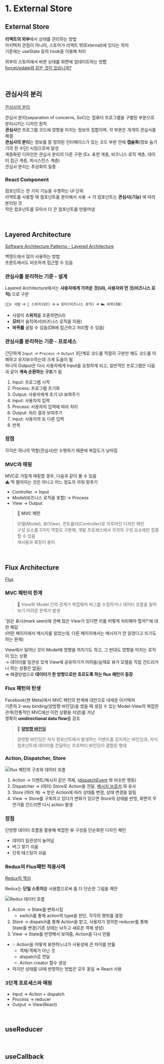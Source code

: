 # 1. External Store

## External Store

**리액트의 외부**에서 상태를 관리하는 방법  
아키텍처 관점이 아니라, 스토어가 리액트 밖(External)에 있다는 의미  
기존에는 useState 등의 hook을 이용해 처리 

외부의 스토어에서 바뀐 상태를 화면에 업데이트하는 방뻡  
[forceUpdate와 같은 것이 있습니까?](https://ko.reactjs.org/docs/hooks-faq.html#is-there-something-like-forceupdate)




<br>

## 관심사의 분리

[관심사의 분리](https://ko.wikipedia.org/wiki/%EA%B4%80%EC%8B%AC%EC%82%AC_%EB%B6%84%EB%A6%AC)

관심사 분리(separation of concerns, SoC)는 컴퓨터 프로그램을 구별된 부분으로 분리시키는 디자인 원칙   
**관심사**란 프로그램 코드에 영향을 미치는 정보의 집합이며, 각 부문은 개개의 관심사를 해결  
**관심사의 분리**는 정보를 잘 정의된 인터페이스가 있는 코드 부분 안에 **캡슐화**(정보 숨기기의 한 수단) 시킴으로써 달성  
계층화된 디자인은 관심사 분리의 다른 구현 (Ex. 표현 계층, 비즈니스 로직 계층, 데이터 접근 계층, 퍼시스턴스 계층)  
관심사 분리는 추상화의 일종  

### React Component 

컴포넌트는 한 가지 기능을 수행하는 UI 단위  
리액트를 사용할 때 컴포넌트를 분리해서 사용 → 각 컴포넌트는 **관심사(기능)** 에 따라 분리된 것  
작은 컴포넌트를 모아서 더 큰 컴포넌트를 만들어냄

<br>

## Layered Architecture

[Software Architecture Patterns - Layered Architecture](https://www.oreilly.com/library/view/software-architecture-patterns/9781491971437/ch01.html)

백엔드에서 많이 사용하는 방법  
프론트에서도 비슷하게 접근할 수 있음  

### 관심사를 분리하는 기준 - 설계 
 
Layered Architecture에서는 **사용자에게 가까운 것(UI), 사용자와 먼 것(비즈니스 로직)** 으로 구분

`🙋🏻‍♀️ 사람` → `🔘 스위치(UI)` → `⚙️ 모터(비즈니스 로직)` → `🏍 바퀴(DB)`  

* 사람이 **스위치**를 조종하면(UI)
* **모터**가 움직여서(비즈니스 로직을 이용)
* **바퀴를** 굴릴 수 있음(DB에 접근하고 처리할 수 있음)

### 관심사를 분리하는 기준 - 프로세스

간단하게 `Input` → `Process` → `Output` 3단계로 코드를 적절히 구분만 해도 코드를 이해하고 유지보수하는데 크게 도움이 됨   
하나의 Output은 다시 사용자에게 Input을 요청하게 되고, 일반적인 프로그램은 다음과 같이 **계속 순환하는 구조**가 됨 

1. Input: 프로그램 시작
2. Process: 프로그램 초기화
3. Output: 사용자에게 초기 UI 보여주기
4. Input: 사용자의 입력
5. Process: 사용자의 입력에 따라 처리
6. Output: 처리 결과 보여주기
7. Input: 사용자의 또 다른 입력
8. 반복

### 장점

각각은 하나의 역할(관심사)만 수행하기 때문에 복잡도가 낮아짐

### MVC와 매핑 

MVC로 거칠게 매핑할 경우, 다음과 같이 볼 수 있음   
⚠️ 딱 떨어지는 것은 아니고 어느 정도의 끼워 맞추기 

* Controller → Input
* Model(비즈니스 로직을 포함) → Process
* View → Output

> 🌿 **MVC 패턴**  
> 
> 모델(Model), 뷰(View), 컨트롤러(Controller)로 이루어진 디자인 패턴  
> 구성 요소를 3가지 역할로 구분해, 개발 프로세스에서 각각의 구성 요소에만 집중할 수 있음  
> 재사용과 확장이 용이

<br>

## Flux Architecture

[Flux](https://haruair.github.io/flux/docs/overview.html)

### MVC 패턴의 한계

> 🚨 View와 Model 간의 관계가 복잡해져 버그를 수정하거나 데이터 흐름을 알아보기 어려운 문제가 발생

'읽은 표시(mark seen)에 관해 많은 View가 있다면 이를 어떻게 처리해야 할까?'에 대한 해답  
(어떤 페이지에서 메시지를 읽었는데, 다른 페이지에서는 메시지가 안 읽었다고 뜨기도 하는 문제)

View에서 일어난 것이 Model에 영향을 끼치기도 하고, 그 반대도 영향을 미치는 로직이 있는 상황  
→ 데이터를 일관성 있게 View에 공유하기가 어려움(실제로 뷰가 모델을 직접 건드리거나 하는 상황은 없음)  
⇒ 해결방법으로 **데이터가 한 방향으로만 흐르도록 하는 flux 패턴이 등장**

### Flux 패턴의 탄생

Facebook(현 Meta)에서 MVC 패턴의 한계에 대안으로 내세운 아키텍처  
기존의 2-way binding(양방향 바인딩)을 썼을 때 생길 수 있는 Model-View의 복잡한 관계(전통적인 MVC에선 이런 상황을 지양)를 겨냥  
명확히 **unidirectional data flow**를 강조

> 🤝 **[양방향 바인딩](https://angular.kr/guide/two-way-binding)**
> 
> 양방향 바인딩은 자식 컴포넌트에서 발생하는 이벤트를 감지하는 바인딩과, 자식 컴포넌트에 데이터를 전달하는 프로퍼티 바인딩이 결합된 형태 

### Action, Dispatcher, Store

<figuare><img src="https://haruair.github.io/flux/img/flux-simple-f8-diagram-with-client-action-1300w.png" alt="flux 패턴의 구조와 데이터 흐름"></figuare>

1. Action → 이벤트/메시지 같은 객체, ([dispatchEvent](https://developer.mozilla.org/en-US/docs/Web/API/EventTarget/dispatchEvent) 와 비슷한 행동)
2. Dispatcher → (여러) Store로 Action을 전달. [메시지 브로커](https://ko.wikipedia.org/wiki/%EB%A9%94%EC%8B%9C%EC%A7%80_%EB%B8%8C%EB%A1%9C%EC%BB%A4) 와 유사
3. Store (여러 개) → 받은 Action에 따라 상태를 변경, 상태 변경을 알림
4. View → Store를 구독하고 있다가 변화가 있으면 Store의 상태를 반영, 화면의 무언가를 건드리면 다시 action 발생

### 장점

단방향 데이터 흐름을 활용해 복잡한 뷰 구성을 단순화한 디자인 패턴

* 데이터 일관성이 늘어남
* 버그 찾기 쉬움
* 단위 테스팅이 쉬움

### Redux의 Flux패턴 적용사례

[Redux의 핵심](https://ko.redux.js.org/tutorials/essentials/part-1-overview-concepts/)

Redux는 **단일 스토어**를 사용함으로써 좀 더 단순한 그림을 제안

<figuare><img src="https://ko.redux.js.org/assets/images/one-way-data-flow-04fe46332c1ccb3497ecb04b94e55b97.png" alt="Redux 데이터 흐름"></figuare>

1. Action → State를 변화시킴
   * switch를 통해 action의 type을 판단, 각각의 행위를 결정
2. Store → dispatch를 통해 Action을 받고, 사용자가 정의한 reducer를 통해 State를 변경(기존 상태는 놔두고 새로운 객체 생성)
3. View → State를 반영해서 보여줌, Action을 다시 만듦  

* 💡 Action을 어떻게 표현하느냐가 사용성에 큰 차이를 만듦
  * 객체/객체가 아닌 것
  * dispatch로 전달
  * Action creator 함수 생성
* 하지만 상태를 UI에 반영하는 방법은 모두 동일 ⇒ React 사용

### 3단계 프로세스와 매핑

* Input → Action + dispatch
* Process → reducer
* Output → View(React)

<br>

## useReducer

<br>

## useCallback

<br>
